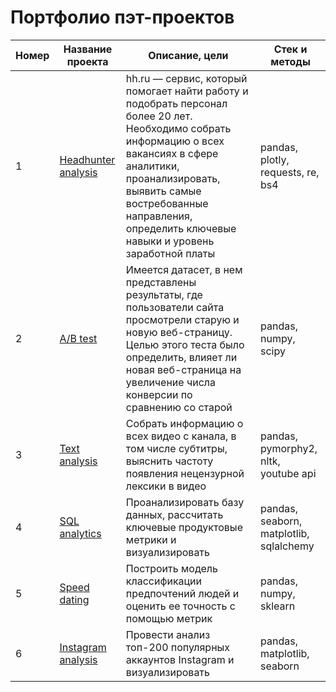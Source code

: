 # Портфолио пэт-проектов

| Номер | Название проекта | Описание, цели | Стек и методы |
| --- | --- | --- | --- |
| 1 | [Headhunter analysis](https://github.com/dissf/pet-projects/tree/main/DA_DS/headhunter_analysis) | hh.ru — сервис, который помогает найти работу и подобрать персонал более 20 лет. Необходимо собрать информацию о всех вакансиях в сфере аналитики, проанализировать, выявить самые востребованные направления, определить ключевые навыки и уровень заработной платы| pandas, plotly, requests, re, bs4 |
| 2 | [A/B test](https://github.com/dissf/pet-projects/tree/main/DA_DS/ab_test) | Имеется датасет, в нем представлены результаты, где пользователи сайта просмотрели старую и новую веб-страницу. Целью этого теста было определить, влияет ли новая веб-страница на увеличение числа конверсии по сравнению со старой | pandas, numpy, scipy |
| 3 | [Text analysis](https://github.com/dissf/pet-projects/tree/main/DA_DS/text_analysis) | Собрать информацию о всех видео с канала, в том числе субтитры, выяснить частоту появления нецензурной лексики в видео | pandas, pymorphy2, nltk, youtube api |
| 4 | [SQL analytics](https://github.com/dissf/pet-projects/tree/main/DA_DS/sql_analytics) | Проанализировать базу данных, рассчитать ключевые продуктовые метрики и визуализировать | pandas, seaborn, matplotlib, sqlalchemy |
| 5 | [Speed dating](https://github.com/dissf/pet-projects/tree/main/DA_DS/speed_dating) | Построить модель классификации предпочтений людей и оценить ее точность с помощью метрик| pandas, numpy, sklearn |
| 6 | [Instagram analysis](https://github.com/dissf/pet-projects/tree/main/DA_DS/Instagram_analysis) | Провести анализ топ-200 популярных аккаунтов Instagram и визуализировать | pandas, matplotlib, seaborn |
